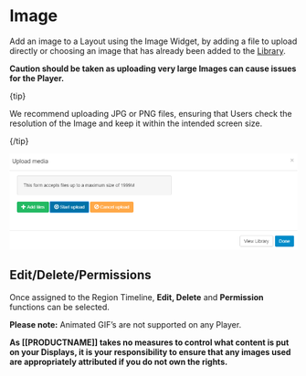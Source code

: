 <!--toc=widgets-->

# Image

Add an image to a Layout using the Image Widget, by adding a file to upload directly or choosing an image that has already been added to the [Library](media_library.html). 

**Caution should be taken as uploading very large Images can cause issues for the Player.**

{tip}

We recommend uploading JPG or PNG files, ensuring that Users check the resolution of the Image and keep it within the intended screen size.

{/tip}

![Add Media Image](img/media_image_add.png)

## Edit/Delete/Permissions

Once assigned to the Region Timeline, **Edit, Delete** and **Permission** functions can be selected.



**Please note:** Animated GIF’s are not supported on any Player.

**As [[PRODUCTNAME]] takes no measures to control what content is put on your Displays, it is your responsibility to ensure that any images used are appropriately attributed if you do not own the rights.**

